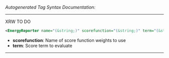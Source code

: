 _Autogenerated Tag Syntax Documentation:_

---
XRW TO DO

```xml
<EnergyReporter name="(&string;)" scorefunction="(&string;)" term="(&string;)" />
```

-   **scorefunction**: Name of score function weights to use
-   **term**: Score term to evaluate

---
